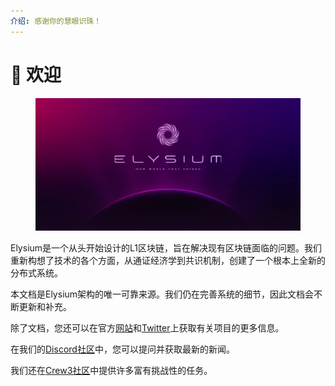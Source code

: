 ```yaml
---
介绍: 感谢你的慧眼识珠！
---
```


# 💜 欢迎



<figure><img src=".gitbook/assets/Elysium Cover.webp" alt=""><figcaption></figcaption></figure>


Elysium是一个从头开始设计的L1区块链，旨在解决现有区块链面临的问题。我们重新构想了技术的各个方面，从通证经济学到共识机制，创建了一个根本上全新的分布式系统。

本文档是Elysium架构的唯一可靠来源。我们仍在完善系统的细节，因此文档会不断更新和补充。

除了文档，您还可以在官方[网站](https://elysium-chain.com/)和[Twitter](https://twitter.com/elysium_chain)上获取有关项目的更多信息。

在我们的[Discord社区](https://discord.gg/elysiumchain)中，您可以提问并获取最新的新闻。

我们还在[Crew3社区](https://elysium.crew3.xyz/questboard)中提供许多富有挑战性的任务。
